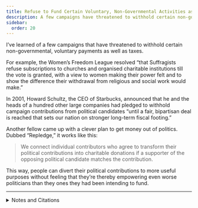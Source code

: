 ```yaml
---
title: Refuse to Fund Certain Voluntary, Non-Governmental Activities as Well
description: A few campaigns have threatened to withhold certain non-governmental, voluntary payments as well as taxes.
sidebar:
  order: 20
---
```

I’ve learned of a few campaigns that have threatened to withhold certain non-governmental, voluntary payments as well as taxes.

For example, the Women’s Freedom League resolved “that Suffragists refuse subscriptions to churches and organised charitable institutions till the vote is granted, with a view to women making their power felt and to show the difference their withdrawal from religious and social work would make.”

In 2001, Howard Schultz, the CEO of Starbucks, announced that he and the heads of a hundred other large companies had pledged to withhold campaign contributions from political candidates “until a fair, bipartisan deal is reached that sets our nation on stronger long-term fiscal footing.”

Another fellow came up with a clever plan to get money out of politics.
Dubbed “Repledge,” it works like this:

> We connect individual contributors who agree to transform their political contributions into charitable donations if a supporter of the opposing political candidate matches the contribution.

This way, people can divert their political contributions to more useful purposes without feeling that they’re thereby empowering even worse politicians than they ones they had been intending to fund.

<hr />

<details>
<summary>Notes and Citations</summary>

* “Women’s Freedom League Annual Conference” <i>The Vote</i> 3 April 1914, p. 379
* Hartman, Rachel Rose “Starbucks CEO says 100+ businesses to withhold campaign donations over debt” <i>Yahoo! News</i> 25 August 2011
  
  No such deal was reached—indeed, if anything Congress got even more histrionically dysfunctional with its “fiscal cliffs” and “sequesters” and other such games.
  In late 2012 I looked up a handful of the signers of this pledge at a website that tracks political contributions, to see if they’d held to their vow.
  What I found was not very encouraging.
  Whole Foods chief Walter Robb, for instance, donated $5,000 to the Democratic National Committee about ten months after signing the pledge.
  Tim Armstrong of AOL donated $30,000 to the Republican National Committee between May and September of 2012, along with additional contributions to a senatorial candidate and to Mitt Romney’s campaign.
  Mickey Drexler of J Crew donated to several Democratic Party organizations.
  Campaign organizer Howard Schultz himself couldn’t resist the temptation to drop $1,000 into Congresswoman Nita Lowey’s campaign bucket.

</details>

